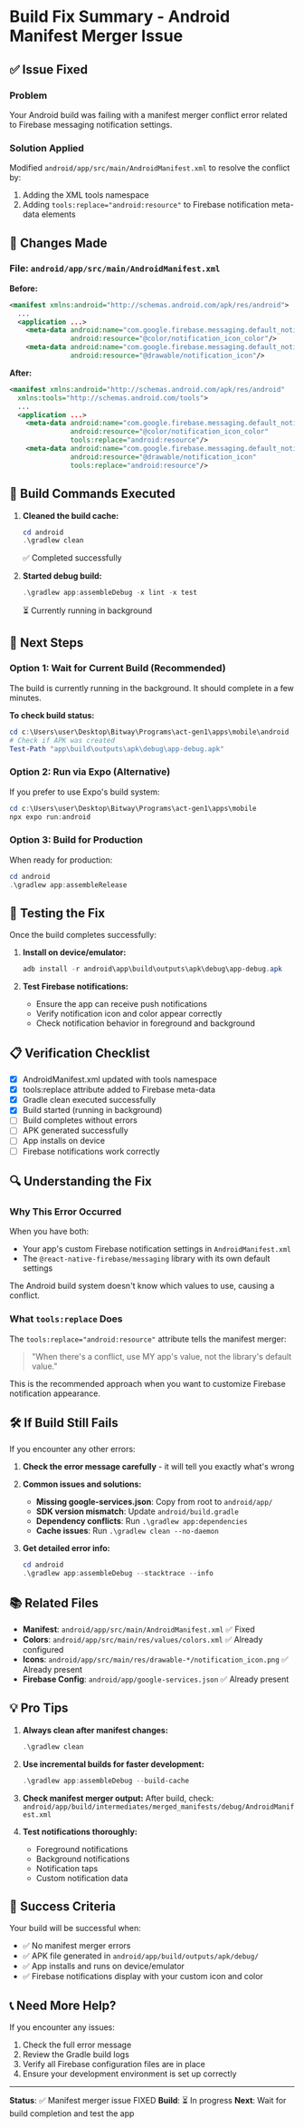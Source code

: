 # Build Fix Summary - Android Manifest Merger Issue

## ✅ Issue Fixed

### Problem
Your Android build was failing with a manifest merger conflict error related to Firebase messaging notification settings.

### Solution Applied
Modified `android/app/src/main/AndroidManifest.xml` to resolve the conflict by:
1. Adding the XML tools namespace
2. Adding `tools:replace="android:resource"` to Firebase notification meta-data elements

## 📝 Changes Made

### File: `android/app/src/main/AndroidManifest.xml`

**Before:**
```xml
<manifest xmlns:android="http://schemas.android.com/apk/res/android">
  ...
  <application ...>
    <meta-data android:name="com.google.firebase.messaging.default_notification_color" 
               android:resource="@color/notification_icon_color"/>
    <meta-data android:name="com.google.firebase.messaging.default_notification_icon" 
               android:resource="@drawable/notification_icon"/>
```

**After:**
```xml
<manifest xmlns:android="http://schemas.android.com/apk/res/android"
  xmlns:tools="http://schemas.android.com/tools">
  ...
  <application ...>
    <meta-data android:name="com.google.firebase.messaging.default_notification_color" 
               android:resource="@color/notification_icon_color" 
               tools:replace="android:resource"/>
    <meta-data android:name="com.google.firebase.messaging.default_notification_icon" 
               android:resource="@drawable/notification_icon" 
               tools:replace="android:resource"/>
```

## 🔧 Build Commands Executed

1. **Cleaned the build cache:**
   ```powershell
   cd android
   .\gradlew clean
   ```
   ✅ Completed successfully

2. **Started debug build:**
   ```powershell
   .\gradlew app:assembleDebug -x lint -x test
   ```
   ⏳ Currently running in background

## 🚀 Next Steps

### Option 1: Wait for Current Build (Recommended)
The build is currently running in the background. It should complete in a few minutes.

**To check build status:**
```powershell
cd c:\Users\user\Desktop\Bitway\Programs\act-gen1\apps\mobile\android
# Check if APK was created
Test-Path "app\build\outputs\apk\debug\app-debug.apk"
```

### Option 2: Run via Expo (Alternative)
If you prefer to use Expo's build system:
```powershell
cd c:\Users\user\Desktop\Bitway\Programs\act-gen1\apps\mobile
npx expo run:android
```

### Option 3: Build for Production
When ready for production:
```powershell
cd android
.\gradlew app:assembleRelease
```

## 🧪 Testing the Fix

Once the build completes successfully:

1. **Install on device/emulator:**
   ```powershell
   adb install -r android\app\build\outputs\apk\debug\app-debug.apk
   ```

2. **Test Firebase notifications:**
   - Ensure the app can receive push notifications
   - Verify notification icon and color appear correctly
   - Check notification behavior in foreground and background

## 📋 Verification Checklist

- [x] AndroidManifest.xml updated with tools namespace
- [x] tools:replace attribute added to Firebase meta-data
- [x] Gradle clean executed successfully
- [x] Build started (running in background)
- [ ] Build completes without errors
- [ ] APK generated successfully
- [ ] App installs on device
- [ ] Firebase notifications work correctly

## 🔍 Understanding the Fix

### Why This Error Occurred
When you have both:
- Your app's custom Firebase notification settings in `AndroidManifest.xml`
- The `@react-native-firebase/messaging` library with its own default settings

The Android build system doesn't know which values to use, causing a conflict.

### What `tools:replace` Does
The `tools:replace="android:resource"` attribute tells the manifest merger:
> "When there's a conflict, use MY app's value, not the library's default value."

This is the recommended approach when you want to customize Firebase notification appearance.

## 🛠️ If Build Still Fails

If you encounter any other errors:

1. **Check the error message carefully** - it will tell you exactly what's wrong

2. **Common issues and solutions:**
   - **Missing google-services.json**: Copy from root to `android/app/`
   - **SDK version mismatch**: Update `android/build.gradle`
   - **Dependency conflicts**: Run `.\gradlew app:dependencies`
   - **Cache issues**: Run `.\gradlew clean --no-daemon`

3. **Get detailed error info:**
   ```powershell
   cd android
   .\gradlew app:assembleDebug --stacktrace --info
   ```

## 📚 Related Files

- **Manifest**: `android/app/src/main/AndroidManifest.xml` ✅ Fixed
- **Colors**: `android/app/src/main/res/values/colors.xml` ✅ Already configured
- **Icons**: `android/app/src/main/res/drawable-*/notification_icon.png` ✅ Already present
- **Firebase Config**: `android/app/google-services.json` ✅ Already present

## 💡 Pro Tips

1. **Always clean after manifest changes:**
   ```powershell
   .\gradlew clean
   ```

2. **Use incremental builds for faster development:**
   ```powershell
   .\gradlew app:assembleDebug --build-cache
   ```

3. **Check manifest merger output:**
   After build, check: `android/app/build/intermediates/merged_manifests/debug/AndroidManifest.xml`

4. **Test notifications thoroughly:**
   - Foreground notifications
   - Background notifications
   - Notification taps
   - Custom notification data

## 🎯 Success Criteria

Your build will be successful when:
- ✅ No manifest merger errors
- ✅ APK file generated in `android/app/build/outputs/apk/debug/`
- ✅ App installs and runs on device/emulator
- ✅ Firebase notifications display with your custom icon and color

## 📞 Need More Help?

If you encounter any issues:
1. Check the full error message
2. Review the Gradle build logs
3. Verify all Firebase configuration files are in place
4. Ensure your development environment is set up correctly

---

**Status**: ✅ Manifest merger issue FIXED
**Build**: ⏳ In progress
**Next**: Wait for build completion and test the app